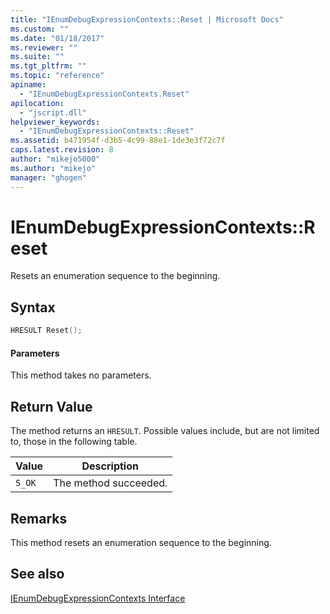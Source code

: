 ```yaml
---
title: "IEnumDebugExpressionContexts::Reset | Microsoft Docs"
ms.custom: ""
ms.date: "01/18/2017"
ms.reviewer: ""
ms.suite: ""
ms.tgt_pltfrm: ""
ms.topic: "reference"
apiname: 
  - "IEnumDebugExpressionContexts.Reset"
apilocation: 
  - "jscript.dll"
helpviewer_keywords: 
  - "IEnumDebugExpressionContexts::Reset"
ms.assetid: b471954f-d3b5-4c99-88e1-1de3e3f72c7f
caps.latest.revision: 8
author: "mikejo5000"
ms.author: "mikejo"
manager: "ghogen"
---
```

# IEnumDebugExpressionContexts::Reset
Resets an enumeration sequence to the beginning.  
  
## Syntax  
  
```cpp
HRESULT Reset();  
```  
  
#### Parameters  
 This method takes no parameters.  
  
## Return Value  
 The method returns an `HRESULT`. Possible values include, but are not limited to, those in the following table.  
  
|Value|Description|  
|-----------|-----------------|  
|`S_OK`|The method succeeded.|  
  
## Remarks  
 This method resets an enumeration sequence to the beginning.  
  
## See also  
 [IEnumDebugExpressionContexts Interface](../../winscript/reference/ienumdebugexpressioncontexts-interface.md)